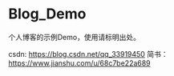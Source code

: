 # Blog_Demo
个人博客的示例Demo，使用请标明出处。

csdn: https://blog.csdn.net/qq_33919450
简书：https://www.jianshu.com/u/68c7be22a689
